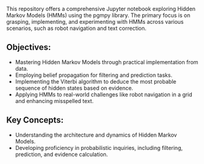 This repository offers a comprehensive Jupyter notebook exploring Hidden Markov Models (HMMs) using the pgmpy library. The primary focus is on grasping, implementing, and experimenting with HMMs across various scenarios, such as robot navigation and text correction. 

## Objectives:

* Mastering Hidden Markov Models through practical implementation from data.
* Employing belief propagation for filtering and prediction tasks.
* Implementing the Viterbi algorithm to deduce the most probable sequence of hidden states based on evidence.
* Applying HMMs to real-world challenges like robot navigation in a grid and enhancing misspelled text.

## Key Concepts:

* Understanding the architecture and dynamics of Hidden Markov Models.
* Developing proficiency in probabilistic inquiries, including filtering, prediction, and evidence calculation.
